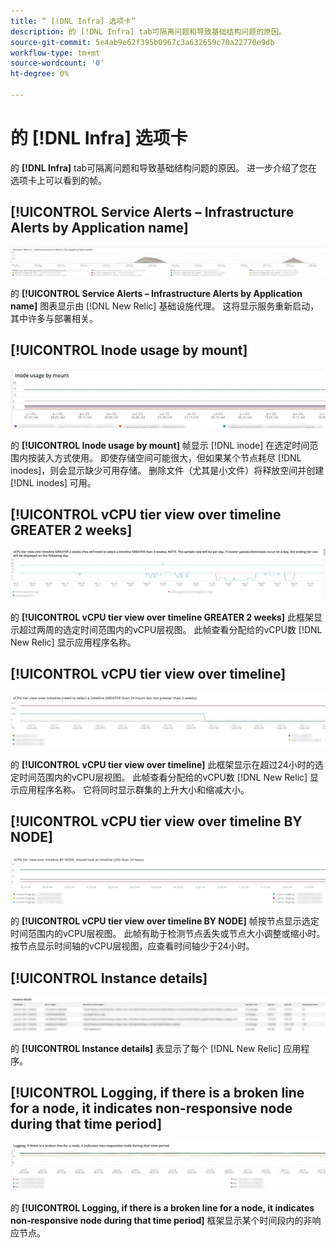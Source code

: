 ```yaml
---
title: “ [!DNL Infra] 选项卡”
description: 的 [!DNL Infra] tab可隔离问题和导致基础结构问题的原因。
source-git-commit: 5e4ab9e62f395b0967c3a632659c70a22770e9db
workflow-type: tm+mt
source-wordcount: '0'
ht-degree: 0%

---
```



# 的 [!DNL Infra] 选项卡

的 **[!DNL Infra]** tab可隔离问题和导致基础结构问题的原因。 进一步介绍了您在选项卡上可以看到的帧。

## [!UICONTROL Service Alerts – Infrastructure Alerts by Application name]

![服务警报](../../assets/tools/observation-for-adobe-commerce/service-alerts.jpg)

的 **[!UICONTROL Service Alerts – Infrastructure Alerts by Application name]** 图表显示由 [!DNL New Relic] 基础设施代理。 这将显示服务重新启动，其中许多与部署相关。

## [!UICONTROL Inode usage by mount]

![按装载使用索引码](../../assets/tools/observation-for-adobe-commerce/inode-usage-mount.jpg)

的 **[!UICONTROL Inode usage by mount]** 帧显示 [!DNL inode] 在选定时间范围内按装入方式使用。 即使存储空间可能很大，但如果某个节点耗尽 [!DNL inodes]，则会显示缺少可用存储。 删除文件（尤其是小文件）将释放空间并创建 [!DNL inodes] 可用。

## [!UICONTROL vCPU tier view over timeline GREATER 2 weeks]

![时间线上的vCPU层视图超过2周](../../assets/tools/observation-for-adobe-commerce/vCPU-tier.jpg)

的 **[!UICONTROL vCPU tier view over timeline GREATER 2 weeks]** 此框架显示超过两周的选定时间范围内的vCPU层视图。 此帧查看分配给的vCPU数 [!DNL New Relic] 显示应用程序名称。

## [!UICONTROL vCPU tier view over timeline]

![时间轴上的vCPU层视图](../../assets/tools/observation-for-adobe-commerce/vcpu-tier-24.jpg)

的 **[!UICONTROL vCPU tier view over timeline]** 此框架显示在超过24小时的选定时间范围内的vCPU层视图。 此帧查看分配给的vCPU数 [!DNL New Relic] 显示应用程序名称。 它将同时显示群集的上升大小和缩减大小。

## [!UICONTROL vCPU tier view over timeline BY NODE]

![按节点显示时间轴的vCPU层视图](../../assets/tools/observation-for-adobe-commerce/infra_by_node.png)

的 **[!UICONTROL vCPU tier view over timeline BY NODE]** 帧按节点显示选定时间范围内的vCPU层视图。 此帧有助于检测节点丢失或节点大小调整或缩小时。 按节点显示时间轴的vCPU层视图，应查看时间轴少于24小时。

## [!UICONTROL Instance details]

![实例详细信息](../../assets/tools/observation-for-adobe-commerce/instance-details.jpg)

的 **[!UICONTROL Instance details]** 表显示了每个 [!DNL New Relic] 应用程序。

## [!UICONTROL Logging, if there is a broken line for a node, it indicates non-responsive node during that time period]

![非响应节点](../../assets/tools/observation-for-adobe-commerce/non-responsive-node.jpg)

的 **[!UICONTROL Logging, if there is a broken line for a node, it indicates non-responsive node during that time period]** 框架显示某个时间段内的非响应节点。
